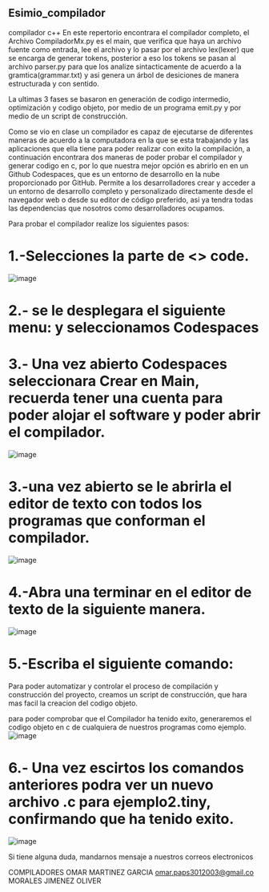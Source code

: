## Esimio_compilador
compilador c++
En este repertorio encontrara el compilador completo, 
el Archivo CompiladorMx.py es el main, que verifica que haya un archivo fuente como entrada, lee el archivo y lo pasar por el archivo lex(lexer) que se encarga de generar tokens, posterior a eso los tokens se pasan al archivo parser.py para que los analize sintacticamente de acuerdo a la gramtica(grammar.txt) y asi genera un árbol de desiciones de manera estructurada y con sentido.

La ultimas 3 fases se basaron en generación de codigo intermedio, optimización y codigo objeto, por medio de un programa emit.py y por medio de un script de construcción.

Como se vio en clase un compilador es capaz de ejecutarse de diferentes maneras de acuerdo a la computadora en la que se esta trabajando y las aplicaciones que ella tiene para poder realizar con exito la compilación, a continuación encontrara dos maneras de poder probar el compilador y generar codigo en c, por lo que nuestra mejor opción es abrirlo en en un Github Codespaces, que es un entorno de desarrollo en la nube proporcionado por GitHub. Permite a los desarrolladores crear y acceder a un entorno de desarrollo completo y personalizado directamente desde el navegador web o desde su editor de código preferido, asi ya tendra todas las dependencias que nosotros como desarrolladores ocupamos.



 
 
 Para probar el compilador realize los siguientes pasos:
 
 # 1.-Selecciones la parte de  <> code.
 ![image](https://user-images.githubusercontent.com/91102881/234360588-4a9987f6-b2da-4cc2-80c3-b03a48ea484c.png)
 
 # 2.- se le desplegara el siguiente menu: y seleccionamos Codespaces


 # 3.- Una vez abierto Codespaces seleccionara Crear en Main, recuerda tener una cuenta para poder alojar el software y poder abrir el compilador.
 ![image](https://github.com/Omars2003/ESIMIO_compilador/assets/91102881/f59e6ae0-7ccb-46f0-a888-c26f8de58812)


# 3.-una vez abierto se le abrirla el editor de texto con todos los programas que conforman el compilador.
![image](https://github.com/Omars2003/ESIMIO_compilador/assets/91102881/80c7bdb0-adbc-4eec-bf5e-0db4ebd6c17e)


# 4.-Abra una terminar en el editor de texto de la siguiente manera.
![image](https://github.com/Omars2003/ESIMIO_compilador/assets/91102881/13114f67-a104-4d5c-8347-ca2836cc3bc7)



# 5.-Escriba el siguiente comando:
Para poder   automatizar y controlar el proceso de compilación y construcción del proyecto, creamos un script de construcción, que hara mas facil la creacion del codigo objeto.

para poder comprobar que el Compilador ha tenido exito, generaremos el codigo objeto en c de cualquiera de nuestros programas como ejemplo.
![image](https://github.com/Omars2003/ESIMIO_compilador/assets/91102881/5d952630-180b-45f2-9c22-215473c399fd)

# 6.- Una vez escirtos los comandos anteriores podra ver un nuevo archivo .c para  ejemplo2.tiny, confirmando que ha tenido exito.

![image](https://github.com/Omars2003/ESIMIO_compilador/assets/91102881/0b000ea0-25ad-45ea-b4f0-f8e17a95d5d6)



Si tiene alguna duda, mandarnos mensaje a nuestros correos electronicos



 COMPILADORES
OMAR MARTINEZ GARCIA   omar.paps3012003@gmail.co 
MORALES JIMENEZ OLIVER
